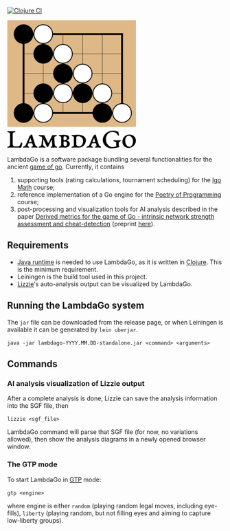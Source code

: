 [![Clojure CI](https://github.com/egri-nagy/lambdago/actions/workflows/clojure.yml/badge.svg)](https://github.com/egri-nagy/lambdago/actions/workflows/clojure.yml)

![LambdaGo Logo](resources/lambdago_logo_300px.png)

LambdaGo is a software package bundling several functionalities for the ancient [game of go](https://en.wikipedia.org/wiki/Go_(game)).
Currently, it contains

  1. supporting tools (rating calculations, tournament scheduling) for the [Igo Math](https://egri-nagy.github.io/igomath/) course;
  2. reference implementation of a Go engine for the [Poetry of Programming](https://egri-nagy.github.io/popbook/) course;
  3. post-processing and visualization tools for AI analysis described in the paper [Derived metrics for the game of Go - intrinsic network strength assessment and cheat-detection](https://ieeexplore.ieee.org/document/9394360) (preprint [here](https://arxiv.org/abs/2009.01606)).

## Requirements
 * [Java runtime](https://www.java.com/) is needed to use LambdaGo, as it is written in [Clojure](https://www.clojure.org). This is the minimum requirement.
 * Leiningen is the build tool used in this project.
 * [Lizzie](https://github.com/featurecat/lizzie)'s auto-analysis output can be visualized by LambdaGo.

## Running the LambdaGo system
The `jar` file can be downloaded from the release page, or when Leiningen is available it can be generated by `lein uberjar`.

```
java -jar lambdago-YYYY.MM.DD-standalone.jar <command> <arguments>
```

## Commands

### AI analysis visualization of Lizzie output
After a complete analysis is done, Lizzie can save the analysis information into the SGF file, then
```
lizzie <sgf_file>
```
LambdaGo command will parse that SGF file (for now, no variations allowed), then show the analysis diagrams in a newly opened browser window.

### The GTP mode
To start LambdaGo in [GTP](http://www.lysator.liu.se/~gunnar/gtp/) mode:
```
gtp <engine>
```
where engine is either `random` (playing random legal moves, including eye-fills), `liberty` (playing random, but not filling eyes and aiming to capture low-liberty groups). 

